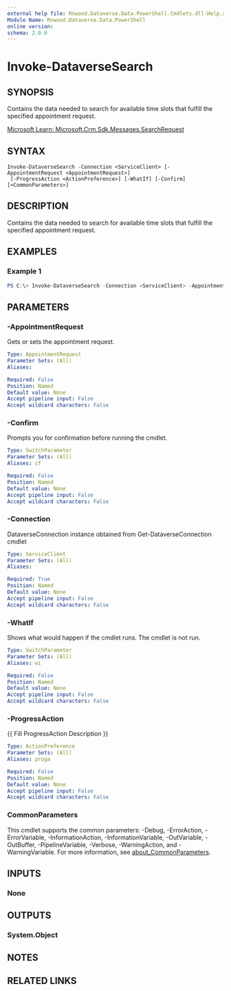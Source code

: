 ```yaml
---
external help file: Rnwood.Dataverse.Data.PowerShell.Cmdlets.dll-Help.xml
Module Name: Rnwood.Dataverse.Data.PowerShell
online version:
schema: 2.0.0
---
```


# Invoke-DataverseSearch

## SYNOPSIS
Contains the data needed to search for available time slots that fulfill the specified appointment request.

[Microsoft Learn: Microsoft.Crm.Sdk.Messages.SearchRequest](https://learn.microsoft.com/dotnet/api/Microsoft.Crm.Sdk.Messages.SearchRequest)

## SYNTAX

```
Invoke-DataverseSearch -Connection <ServiceClient> [-AppointmentRequest <AppointmentRequest>]
 [-ProgressAction <ActionPreference>] [-WhatIf] [-Confirm] [<CommonParameters>]
```

## DESCRIPTION
Contains the data needed to search for available time slots that fulfill the specified appointment request.

## EXAMPLES

### Example 1
```powershell
PS C:\> Invoke-DataverseSearch -Connection <ServiceClient> -AppointmentRequest <AppointmentRequest>
```

## PARAMETERS

### -AppointmentRequest
Gets or sets the appointment request.

```yaml
Type: AppointmentRequest
Parameter Sets: (All)
Aliases:

Required: False
Position: Named
Default value: None
Accept pipeline input: False
Accept wildcard characters: False
```

### -Confirm
Prompts you for confirmation before running the cmdlet.

```yaml
Type: SwitchParameter
Parameter Sets: (All)
Aliases: cf

Required: False
Position: Named
Default value: None
Accept pipeline input: False
Accept wildcard characters: False
```

### -Connection
DataverseConnection instance obtained from Get-DataverseConnection cmdlet

```yaml
Type: ServiceClient
Parameter Sets: (All)
Aliases:

Required: True
Position: Named
Default value: None
Accept pipeline input: False
Accept wildcard characters: False
```

### -WhatIf
Shows what would happen if the cmdlet runs. The cmdlet is not run.

```yaml
Type: SwitchParameter
Parameter Sets: (All)
Aliases: wi

Required: False
Position: Named
Default value: None
Accept pipeline input: False
Accept wildcard characters: False
```

### -ProgressAction
{{ Fill ProgressAction Description }}

```yaml
Type: ActionPreference
Parameter Sets: (All)
Aliases: proga

Required: False
Position: Named
Default value: None
Accept pipeline input: False
Accept wildcard characters: False
```

### CommonParameters
This cmdlet supports the common parameters: -Debug, -ErrorAction, -ErrorVariable, -InformationAction, -InformationVariable, -OutVariable, -OutBuffer, -PipelineVariable, -Verbose, -WarningAction, and -WarningVariable. For more information, see [about_CommonParameters](http://go.microsoft.com/fwlink/?LinkID=113216).

## INPUTS

### None
## OUTPUTS

### System.Object
## NOTES

## RELATED LINKS

